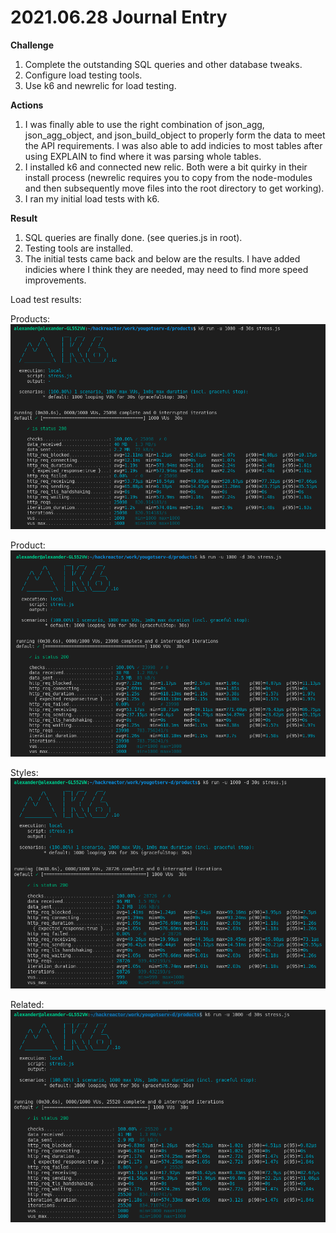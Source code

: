 # 2021.06.28 Journal Entry

**Challenge**
1. Complete the outstanding SQL queries and other database tweaks.
2. Configure load testing tools.
3. Use k6 and newrelic for load testing.

**Actions**
1. I was finally able to use the right combination of json_agg, json_agg_object, and json_build_object to properly form the data to meet the API requirements.
   I was also able to add indicies to most tables after using EXPLAIN to find where it was parsing whole tables.
2. I installed k6 and connected new relic. Both were a bit quirky in their install process (newrelic requires you to copy from the node-modules and then subsequently move files into the root directory to get working).
3. I ran my initial load tests with k6.

**Result**
1. SQL queries are finally done. (see queries.js in root).
2. Testing tools are installed.
3. The initial tests came back and below are the results. I have added indicies where I think they are needed, may need to find more speed improvements.

Load test results:

Products:
![Products Test](../tests/2021.06.28.productsTest.png)

Product:
![Product Test](../tests/2021.06.28.productTest.png)


Styles:
![Styles Test](../tests/2021.06.28.styleTest.png)

Related:
![Related Test](../tests/2021.06.28.relatedTest.png)